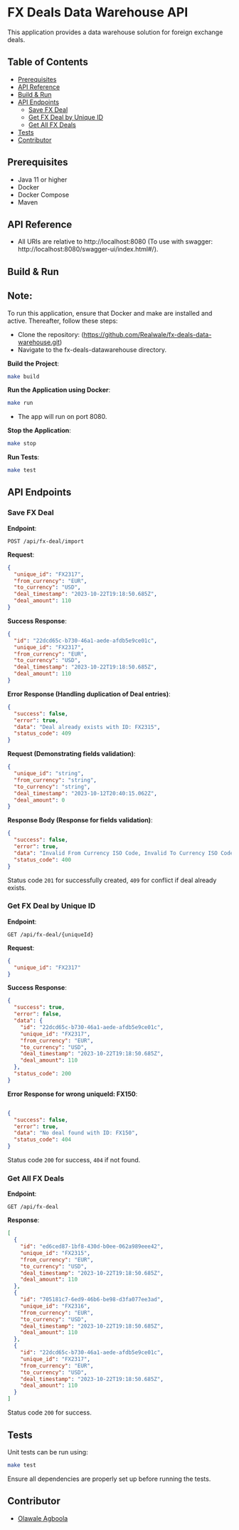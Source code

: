 # FX Deals Data Warehouse API

This application provides a data warehouse solution for foreign exchange deals.

## Table of Contents
- [Prerequisites](#prerequisites)
- [API Reference](#api-reference)
- [Build & Run](#build--run)
- [API Endpoints](#api-endpoints)
    - [Save FX Deal](#save-fx-deal)
    - [Get FX Deal by Unique ID](#get-fx-deal-by-unique-id)
    - [Get All FX Deals](#get-all-fx-deals)
- [Tests](#tests)
- [Contributor](#contributor)

## Prerequisites

- Java 11 or higher
- Docker
- Docker Compose
- Maven

## API Reference
- All URIs are relative to http://localhost:8080 (To use with swagger: http://localhost:8080/swagger-ui/index.html#/).


## Build & Run

## Note:
To run this application, ensure that Docker and make are installed and active. Thereafter, follow these steps:

- Clone the repository: (https://github.com/Realwale/fx-deals-data-warehouse.git)
- Navigate to the fx-deals-datawarehouse directory.

**Build the Project**:

```bash
make build
```

**Run the Application using Docker**:

```bash
make run
```
- The app will run on port 8080.

**Stop the Application**:

```bash
make stop
```

**Run Tests**:

```bash
make test
```

## API Endpoints

### Save FX Deal

**Endpoint**:

```http
POST /api/fx-deal/import
```

**Request**:

```json
{
  "unique_id": "FX2317",
  "from_currency": "EUR",
  "to_currency": "USD",
  "deal_timestamp": "2023-10-22T19:18:50.685Z",
  "deal_amount": 110
}
```

**Success Response**:

```json
{
  "id": "22dcd65c-b730-46a1-aede-afdb5e9ce01c",
  "unique_id": "FX2317",
  "from_currency": "EUR",
  "to_currency": "USD",
  "deal_timestamp": "2023-10-22T19:18:50.685Z",
  "deal_amount": 110
}
```

**Error Response (Handling duplication of Deal entries)**:

```json
{
  "success": false,
  "error": true,
  "data": "Deal already exists with ID: FX2315",
  "status_code": 409
}
```

**Request (Demonstrating fields validation)**:

```json
{
  "unique_id": "string",
  "from_currency": "string",
  "to_currency": "string",
  "deal_timestamp": "2023-10-12T20:40:15.062Z",
  "deal_amount": 0
}
```

**Response Body (Response for fields validation)**:

```json
{
  "success": false,
  "error": true,
  "data": "Invalid From Currency ISO Code, Invalid To Currency ISO Code, Invalid deal amount",
  "status_code": 400
}
```

Status code `201` for successfully created, `409` for conflict if deal already exists.

### Get FX Deal by Unique ID

**Endpoint**:

```http
GET /api/fx-deal/{uniqueId}
```

**Request**:

```json
{
  "unique_id": "FX2317"
}
```
**Success Response**:

```json
{
  "success": true,
  "error": false,
  "data": {
    "id": "22dcd65c-b730-46a1-aede-afdb5e9ce01c",
    "unique_id": "FX2317",
    "from_currency": "EUR",
    "to_currency": "USD",
    "deal_timestamp": "2023-10-22T19:18:50.685Z",
    "deal_amount": 110
  },
  "status_code": 200
}
```

**Error Response for wrong uniqueId: FX150**:

```json

{
  "success": false,
  "error": true,
  "data": "No deal found with ID: FX150",
  "status_code": 404
}

```


Status code `200` for success, `404` if not found.

### Get All FX Deals

**Endpoint**:

```http
GET /api/fx-deal
```

**Response**:

```json
[
  {
    "id": "ed6ced87-1bf8-430d-b0ee-062a989eee42",
    "unique_id": "FX2315",
    "from_currency": "EUR",
    "to_currency": "USD",
    "deal_timestamp": "2023-10-22T19:18:50.685Z",
    "deal_amount": 110
  },
  {
    "id": "705181c7-6ed9-46b6-be98-d3fa077ee3ad",
    "unique_id": "FX2316",
    "from_currency": "EUR",
    "to_currency": "USD",
    "deal_timestamp": "2023-10-22T19:18:50.685Z",
    "deal_amount": 110
  },
  {
    "id": "22dcd65c-b730-46a1-aede-afdb5e9ce01c",
    "unique_id": "FX2317",
    "from_currency": "EUR",
    "to_currency": "USD",
    "deal_timestamp": "2023-10-22T19:18:50.685Z",
    "deal_amount": 110
  }
]
```


Status code `200` for success.

## Tests

Unit tests can be run using:

```bash
make test
```

Ensure all dependencies are properly set up before running the tests.

## Contributor

- [Olawale Agboola](https://www.linkedin.com/in/agboolawale)

